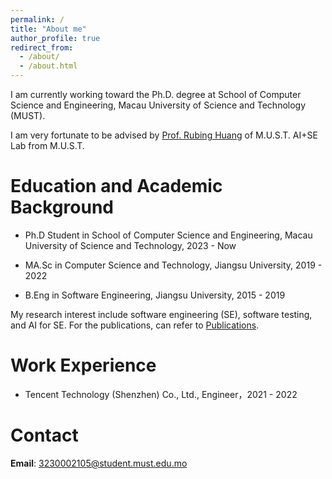```yaml
---
permalink: /
title: "About me"
author_profile: true
redirect_from: 
  - /about/
  - /about.html
---
```


I am currently working toward the Ph.D. degree at School of Computer Science and Engineering, Macau University of Science and Technology (MUST). 

I am very fortunate to be advised by [Prof. Rubing Huang](https://huangrubing.github.io/) of M.U.S.T. AI+SE Lab from M.U.S.T.

# Education and Academic Background

* Ph.D Student in School of Computer Science and Engineering, Macau University of Science and Technology, 2023 - Now

* MA.Sc in Computer Science and Technology, Jiangsu University, 2019 - 2022

* B.Eng in Software Engineering, Jiangsu University, 2015 - 2019

My research interest include software engineering (SE), software testing, and AI for SE. For the publications, can refer to [Publications](https://chenhuicui.github.io/publications/).


# Work Experience

* Tencent Technology (Shenzhen) Co., Ltd., Engineer，2021 - 2022

# Contact
**Email**: 3230002105@student.must.edu.mo